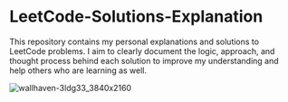 # LeetCode-Solutions-Explanation
This repository contains my personal explanations and solutions to LeetCode problems. I aim to clearly document the logic, approach, and thought process behind each solution to improve my understanding and help others who are learning as well.

![wallhaven-3ldg33_3840x2160](https://github.com/user-attachments/assets/63dcd499-3a74-4c19-b2f5-4765497462f8)
